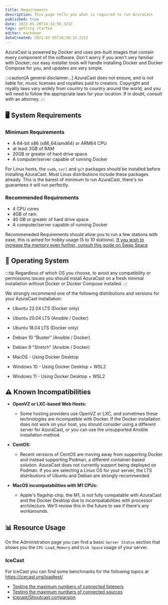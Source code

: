 ```yaml
---
title: Requirements
description: This page tells you what is required to run AzuraCast
published: true
date: 2022-05-20T14:32:58.323Z
tags: getting started
editor: markdown
dateCreated: 2021-02-05T18:58:13.221Z
---
```


AzuraCast is powered by Docker and uses pre-built images that contain every component of the software. Don't worry if you aren't very familiar with Docker; our easy installer tools will handle installing Docker and Docker Compose for you, and updates are very simple.

:::caution[A general disclaimer...]
AzuraCast does not ensure, and is not liable for, music licenses and royalties paid to creators. Copyright and royalty laws vary widely from country to country around the world, and you will need to follow the appropriate laws for your location. If in doubt, consult with an attorney.
:::

## 🖥️ System Requirements

### Minimum Requirements
- A 64-bit x86 (x86_64/amd64) or ARM64 CPU
- at least 2GB of RAM
- 20GB or greater of hard drive space
- A computer/server capable of running Docker

For Linux hosts, the `sudo`, `curl` and `git` packages should be installed before installing AzuraCast. Most Linux distributions include these packages already. This is the barest of minimum to run AzuraCast, there's no guarantees it will run perfectly. 

### Recommended Requirements
- 4 CPU cores
- 4GB of ram. 
- 40 GB or greater of hard drive space 
- A computer/server capable of running Docker

Recommeneded Requirements should allow  you to run a few stations with ease, this is aimed for hobby usage (5 to 10 stations). [If you wish to increase the memory even further, consult this guide on Swap Space](https://www.digitalocean.com/community/tutorials/how-to-add-swap-space-on-ubuntu-20-04)

## 📀 Operating System

:::tip
Regardless of which OS you choose, to avoid any compatibility or permissions issues you should install AzuraCast on a fresh minimal installation without Docker or Docker Compose installed.
:::

We strongly recommend one of the following distributions and versions for your AzuraCast installation:

- Ubuntu 22.04 LTS (Docker only)
- Ubuntu 20.04 LTS (Ansible / Docker)
- Ubuntu 18.04 LTS (Docker only) 
- Debian 10 "Buster" (Ansible / Docker)
- Debian 9 "Stretch" (Ansible / Docker)
- MacOS - Using Docker Desktop

- Windows 10 - Using Docker Desktop + WSL2
- Windows 11 - Using Docker Desktop + WSL2

## ⚠️ Known Incompatibilities

- **OpenVZ or LXC-based Web Hosts:**

  - Some hosting providers use OpenVZ or LXC, and sometimes these technologies are incompatible with Docker. If the Docker installation does not work on your host, you should consider using a different server for AzuraCast, or you can use the unsupported Ansible installation method.

- **CentOS:**
  - Recent versions of CentOS are moving away from supporting Docker and instead supporting Podman, a different container-based solution. AzuraCast does not currently support being deployed on Podman. If you are selecting a Linux OS for your server, the LTS distributions of Ubuntu and Debian are strongly recommended.
  
- **MacOS incompatabilities with M1 CPUs:**
  - Apple's flagship chip, the M1, is not fully compatable with AzuraCast and the Docker Desktop due to incompatabilities with  processor architecture. We'll review this in the future to see if there's any workarounds.
  
## 📊 Resource Usage

On the Administration page you can find a basic `Server Status` section that shows you the `CPU Load`, `Memory` and `Disk Space` usage of your server.

### IceCast

For IceCast you can find some benchmarks for the following topics at https://icecast.org/loadtest/

- [Testing the maximum numbers of connected listeners](https://icecast.org/loadtest/1/)
- [Testing the maximum numbers of connected sources](https://icecast.org/loadtest/2/)
- [Icecast/Shoutcast comparsion](https://icecast.org/loadtest/3/)
